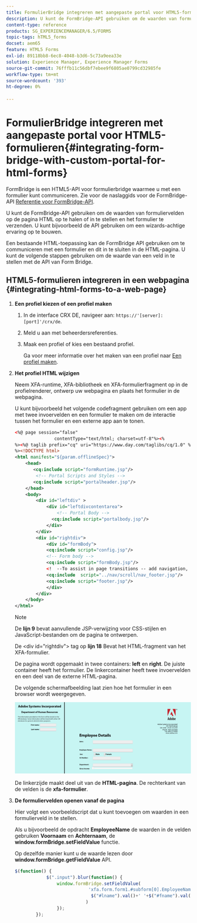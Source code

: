 ```yaml
---
title: FormulierBridge integreren met aangepaste portal voor HTML5-formulieren
description: U kunt de FormBridge-API gebruiken om de waarden van formuliervelden op de pagina HTML op te halen of in te stellen en het formulier te verzenden.
content-type: reference
products: SG_EXPERIENCEMANAGER/6.5/FORMS
topic-tags: hTML5_forms
docset: aem65
feature: HTML5 Forms
exl-id: 89118bb8-6ec8-4048-b3d6-5c73a9eea33e
solution: Experience Manager, Experience Manager Forms
source-git-commit: 76fffb11c56dbf7ebee9f6805ae0799cd32985fe
workflow-type: tm+mt
source-wordcount: '393'
ht-degree: 0%

---
```


# FormulierBridge integreren met aangepaste portal voor HTML5-formulieren{#integrating-form-bridge-with-custom-portal-for-html-forms}

FormBridge is een HTML5-API voor formulierbridge waarmee u met een formulier kunt communiceren. Zie voor de naslaggids voor de FormBridge-API [Referentie voor FormBridge-API](/help/forms/using/form-bridge-apis.md).

U kunt de FormBridge-API gebruiken om de waarden van formuliervelden op de pagina HTML op te halen of in te stellen en het formulier te verzenden. U kunt bijvoorbeeld de API gebruiken om een wizards-achtige ervaring op te bouwen.

Een bestaande HTML-toepassing kan de FormBridge API gebruiken om te communiceren met een formulier en dit in te sluiten in de HTML-pagina. U kunt de volgende stappen gebruiken om de waarde van een veld in te stellen met de API van Form Bridge.

## HTML5-formulieren integreren in een webpagina {#integrating-html-forms-to-a-web-page}

1. **Een profiel kiezen of een profiel maken**

   1. In de interface CRX DE, navigeer aan: `https://'[server]:[port]'/crx/de`.
   1. Meld u aan met beheerdersreferenties.
   1. Maak een profiel of kies een bestaand profiel.

      Ga voor meer informatie over het maken van een profiel naar [Een profiel maken](/help/forms/using/custom-profile.md).

1. **Het profiel HTML wijzigen**

   Neem XFA-runtime, XFA-bibliotheek en XFA-formulierfragment op in de profielrenderer, ontwerp uw webpagina en plaats het formulier in de webpagina.

   U kunt bijvoorbeeld het volgende codefragment gebruiken om een app met twee invoervelden en een formulier te maken om de interactie tussen het formulier en een externe app aan te tonen.

   ```xml
   <%@ page session="false"
                  contentType="text/html; charset=utf-8"%><%
   %><%@ taglib prefix="cq" uri="https://www.day.com/taglibs/cq/1.0" %><%
   %><!DOCTYPE html>
   <html manifest="${param.offlineSpec}">
       <head>
          <cq:include script="formRuntime.jsp"/>
           <!-- Portal Scripts and Styles -->
          <cq:include script="portalheader.jsp"/>
       </head>
       <body>
           <div id="leftdiv" >
               <div id="leftdivcontentarea">
                   <!-- Portal Body -->
                 <cq:include script="portalbody.jsp"/>
               </div>
           </div>
           <div id="rightdiv">
               <div id="formBody">
               <cq:include script="config.jsp"/>
               <!-- Form body -->
               <cq:include script="formBody.jsp"/>
               <!  --To assist in page transitions -- add navigation, based on scrolling -->
               <cq:include  script="../nav/scroll/nav_footer.jsp"/>
               <cq:include script="footer.jsp"/>
               </div>
           </div>
       </body>
   </html>
   ```

   >[!NOTE]
   >
   >De **lijn 9** bevat aanvullende JSP-verwijzing voor CSS-stijlen en JavaScript-bestanden om de pagina te ontwerpen.
   >
   >
   >De &lt;div id=&quot;rightdiv&quot;> tag op **lijn 18** Bevat het HTML-fragment van het XFA-formulier.
   >
   >
   De pagina wordt opgemaakt in twee containers: **left** en **right**. De juiste container heeft het formulier. De linkercontainer heeft twee invoervelden en een deel van de externe HTML-pagina.
   >
   >
   De volgende schermafbeelding laat zien hoe het formulier in een browser wordt weergegeven.

   ![portaal](assets/portal.jpg)

   De linkerzijde maakt deel uit van de **HTML-pagina**. De rechterkant van de velden is de **xfa-formulier**.

1. **De formuliervelden openen vanaf de pagina**

   Hier volgt een voorbeeldscript dat u kunt toevoegen om waarden in een formulierveld in te stellen.

   Als u bijvoorbeeld de opdracht **EmployeeName** de waarden in de velden gebruiken **Voornaam** en **Achternaam**, de **window.formBridge.setFieldValue** functie.

   Op dezelfde manier kunt u de waarde lezen door **window.formBridge.getFieldValue** API.

   ```javascript
   $(function() {
               $(".input").blur(function() {
                   window.formBridge.setFieldValue(
                               'xfa.form.form1.#subform[0].EmployeeName',
                                $("#lname").val()+' '+$("#fname").val()
                              )
                   });
           });
   ```
